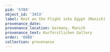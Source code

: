 ```yaml
---
pid: '5789'
object_id: '3453'
label: Rest on the Flight into Egypt (Munich)
provenance_date:
provenance_location: Germany, Munich
provenance_text: Kurfürstlichen Gallery
order: '0980'
collection: provenance
---
```


